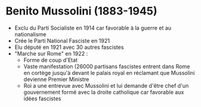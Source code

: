 # Benito Mussolini (1883-1945)

- Exclu du Parti Socialiste en 1914 car favorable à la guerre et au nationalisme
- Crée le Parti National Fasciste en 1921
- Elu député en 1921 avec 30 autres fascistes
- "Marche sur Rome" en 1922 :
	- Forme de coup d'Etat
	- Vaste manifestation (26000 partisans fascistes entrent dans Rome en cortège jusqu'à devant le palais royal en réclamant que Mussolini devienne Premier Ministre
	- Roi a une entrevue avec Mussolini et lui demande d'être chef d'un gouvernement formé avec la droite catholique car favorable aux idées fascistes




